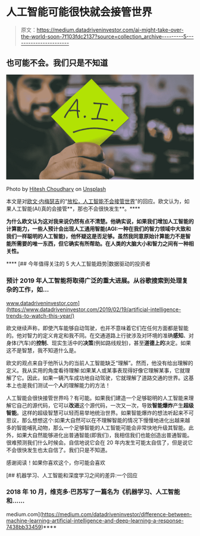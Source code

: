 # 人工智能可能很快就会接管世界

> 原文：<https://medium.datadriveninvestor.com/ai-might-take-over-the-world-soon-7f103fdc2137?source=collection_archive---------5----------------------->

## 也可能不会。我们只是不知道

![](img/224b97563c59b6d59fd6dfb8dcc21ece.png)

Photo by [Hitesh Choudhary](https://unsplash.com/@hiteshchoudhary?utm_source=unsplash&utm_medium=referral&utm_content=creditCopyText) on [Unsplash](https://unsplash.com/s/photos/intelligence?utm_source=unsplash&utm_medium=referral&utm_content=creditCopyText)

本文是对[欧文·内梅瑟吉](https://medium.com/u/97a503d0fc6f?source=post_page-----7f103fdc2137--------------------------------)的“[放松，人工智能不会接管世界](https://medium.com/datadriveninvestor/relax-ai-will-not-take-over-the-world-de13a152af17)”的回应。欧文认为，如果人工智能(AI)真的会接管**，那也不会很快发生**。****

****为什么欧文认为这对我来说仍然有点不清楚。他确实说，如果我们增加人工智能的计算能力，一些人预计会出现人工通用智能(AGI:一种在我们的智力领域中大致和我们一样聪明的人工智能)，他怀疑这是否足够。虽然我同意原始计算能力不是智能所需要的唯一东西，但它确实有所帮助。在人类的大脑大小和智力之间有一种相关性。****

****[](https://www.datadriveninvestor.com/2019/02/19/artificial-intelligence-trends-to-watch-this-year/) [## 今年值得关注的 5 大人工智能趋势|数据驱动的投资者

### 预计 2019 年人工智能将取得广泛的重大进展。从谷歌搜索到处理复杂的工作，如…

www.datadriveninvestor.com](https://www.datadriveninvestor.com/2019/02/19/artificial-intelligence-trends-to-watch-this-year/) 

欧文继续声称，即使汽车能够自动驾驶，也并不意味着它们在任何方面都是智能的。他对智力的定义肯定和我不同。在交通道路上行驶涉及对环境的准确**感知**、对身体(汽车)的**控制**、现实生活中的**决策**(例如路线规划)，甚至**道德上的**决定。如果这不是智慧，我不知道什么是。

欧文的观点来自于他所认为的当前人工智能缺乏“理解”。然而，他没有给出理解的定义。我从实用的角度看待理解:如果某人或某事表现得好像它理解某事，它就理解了它。因此，如果一辆汽车成功地自动驾驶，它就理解了道路交通的世界。这基本上也是我们测试一个**人**的理解能力的方法！

人工智能会很快接管世界吗？有可能。如果我们建造一个足够聪明的人工智能来理解它自己的源代码，它可以**改进**这个源代码，一次又一次，导致**智能爆炸**产生**超级智能**。这样的超级智慧可以轻而易举地统治世界。如果智能爆炸的想法听起来不可思议，那么想想这个:如果大自然可以在不理解智能的情况下慢慢地进化出越来越多的智能哺乳动物，那么一个足够智能的人工智能可能会非常快地升级其智能。此外，如果大自然能够进化出普通智能(即我们)，我相信我们也能创造出普通智能。很难预测我们什么时候会。自信地说它会在 20 年内发生可能太自信了，但是说它不会很快发生也太自信了。我们只是不知道。

感谢阅读！如果你喜欢这个，你可能会喜欢

[](https://medium.com/datadriveninvestor/difference-between-machine-learning-artificial-intelligence-and-deep-learning-a-response-7438bb33459) [## 机器学习、人工智能和深度学习之间的差异:一个回应

### 2018 年 10 月，维克多·巴苏写了一篇名为《机器学习、人工智能和……

medium.com](https://medium.com/datadriveninvestor/difference-between-machine-learning-artificial-intelligence-and-deep-learning-a-response-7438bb33459)****